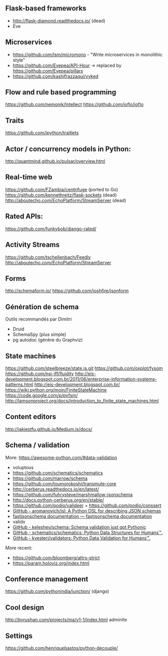 ## Flask-based frameworks

- http://flask-diamond.readthedocs.io/ (dead)
- Eve

## Microservices

- https://github.com/lsm/micromono - "Write microservices in monolithic style"
- https://github.com/Eyepea/API-Hour -> replaced by https://github.com/Eyepea/pillars
- https://github.com/kashifrazzaqui/vyked

## Flow and rule based programming

https://github.com/nemonik/Intellect
https://github.com/ioflo/ioflo

## Traits

https://github.com/ipython/traitlets

## Actor / concurrency models in Python:

http://quantmind.github.io/pulsar/overview.html

## Real-time web

https://github.com/FZambia/centrifuge (ported to Go)
https://github.com/kennethreitz/flask-sockets (dead)
http://aboutecho.com/EchoPlatform/StreamServer (dead)

## Rated APIs:

https://github.com/funkybob/django-rated/

## Activity Streams

https://github.com/tschellenbach/Feedly
http://aboutecho.com/EchoPlatform/StreamServer

## Forms

http://schemaform.io/
https://github.com/joshfire/jsonform

## Génération de schema

Outils recommandés par Dimitri
* Druid
* SchemaSpy (plus simple)
* pg autodoc (génère du Graphviz)

## State machines

https://github.com/steelbreeze/state.js.git
https://github.com/oxplot/fysom
https://github.com/nsi-iff/fluidity
http://eis-development.blogspot.com.br/2011/06/enterprise-information-systems-patterns.html
http://eis-development.blogspot.com.br/
https://wiki.python.org/moin/FiniteStateMachine
https://code.google.com/p/pyfsm/
http://lamsonproject.org/docs/introduction_to_finite_state_machines.html

## Content editors

http://jakiestfu.github.io/Medium.js/docs/

## Schema / validation

More: https://awesome-python.com/#data-validation

* voluptous
* https://github.com/schematics/schematics
* https://github.com/marrow/schema
* https://github.com/toumorokoshi/transmute-core
* http://cerberus.readthedocs.io/en/latest/
* https://github.com/fuhrysteve/marshmallow-jsonschema
* http://docs.python-cerberus.org/en/stable/
* https://github.com/podio/valideer + https://github.com/podio/conssert
* [GitHub - aromanovich/jsl: A Python DSL for describing JSON schemas](https://github.com/aromanovich/jsl)
* [fastjsonschema documentation — fastjsonschema  documentation](http://opensource.seznam.cz/python-fastjsonschema/)
* validx
* [GitHub - keleshev/schema: Schema validation just got Pythonic](https://github.com/keleshev/schema)
* [GitHub - schematics/schematics: Python Data Structures for Humans™.](https://github.com/schematics/schematics)
* [GitHub - kvesteri/validators: Python Data Validation for Humans™.](https://github.com/kvesteri/validators)

More recent:
- https://github.com/bloomberg/attrs-strict
- https://param.holoviz.org/index.html


## Conference management

https://github.com/pythonindia/junction/ (django)

## Cool design

http://byrushan.com/projects/ma/v1-1/index.html
adminlte

## Settings

https://github.com/henriquebastos/python-decouple/
